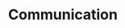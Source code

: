---
description: Polish superficialities
id_: communication
issues:
- num: 52
  title: Add reporting of issues to site
  url: https://github.com/sscu-budapest/sscu-budapest.github.io/issues/52
layout: label
parent: Reports
title: Communication
---